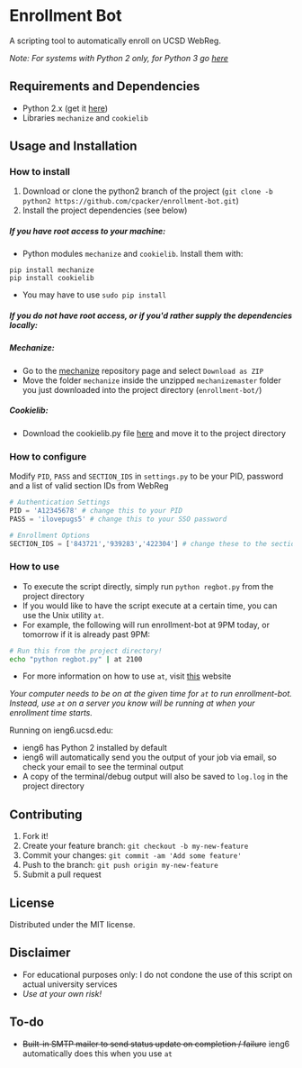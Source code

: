 # Enrollment Bot

A scripting tool to automatically enroll on UCSD WebReg.

_Note: For systems with Python 2 only, for Python 3 go [here](https://github.com/cpacker/enrollment-bot)_

## Requirements and Dependencies
- Python 2.x (get it [here](https://www.python.org/downloads/))
- Libraries `mechanize` and `cookielib`

## Usage and Installation

### How to install
1. Download or clone the python2 branch of the project (`git clone -b python2 https://github.com/cpacker/enrollment-bot.git`)
2. Install the project dependencies (see below)

##### If you have root access to your machine:
- Python modules `mechanize` and `cookielib`. Install them with:
```
pip install mechanize
pip install cookielib
```
- You may have to use `sudo pip install`

##### If you do not have root access, or if you'd rather supply the dependencies locally:
##### Mechanize:
- Go to the [mechanize](https://github.com/jjlee/mechanize) repository page and select `Download as ZIP`
- Move the folder `mechanize` inside the unzipped `mechanizemaster` folder you just downloaded into the project directory (`enrollment-bot/`)

##### Cookielib:
- Download the cookielib.py file [here](https://hg.python.org/cpython/raw-file/b617790557b3/Lib/cookielib.py) and move it to the project directory

### How to configure
Modify `PID`, `PASS` and `SECTION_IDS` in `settings.py` to be your PID, password and a list of valid section IDs from WebReg
```python
# Authentication Settings
PID = 'A12345678' # change this to your PID
PASS = 'ilovepugs5' # change this to your SSO password

# Enrollment Options
SECTION_IDS = ['843721','939283','422304'] # change these to the section IDs you want to add
```

### How to use
- To execute the script directly, simply run `python regbot.py` from the project directory
- If you would like to have the script execute at a certain time, you can use the Unix utility `at`. 
- For example, the following will run enrollment-bot at 9PM today, or tomorrow if it is already past 9PM:
```bash
# Run this from the project directory!
echo "python regbot.py" | at 2100
```
- For more information on how to use `at`, visit [this](https://kb.iu.edu/d/aewo) website

_Your computer needs to be on at the given time for `at` to run enrollment-bot. Instead, use `at` on a server you know will be running at when your enrollment time starts._

Running on ieng6.ucsd.edu:
- ieng6 has Python 2 installed by default
- ieng6 will automatically send you the output of your job via email, so check your email to see the terminal output
- A copy of the terminal/debug output will also be saved to `log.log` in the project directory

## Contributing

1. Fork it!
2. Create your feature branch: `git checkout -b my-new-feature`
3. Commit your changes: `git commit -am 'Add some feature'`
4. Push to the branch: `git push origin my-new-feature`
5. Submit a pull request

## License

Distributed under the MIT license.

## Disclaimer
- For educational purposes only: I do not condone the use of this script on actual university services
- *Use at your own risk!*

## To-do
- ~~Built-in SMTP mailer to send status update on completion / failure~~ ieng6 automatically does this when you use `at`
